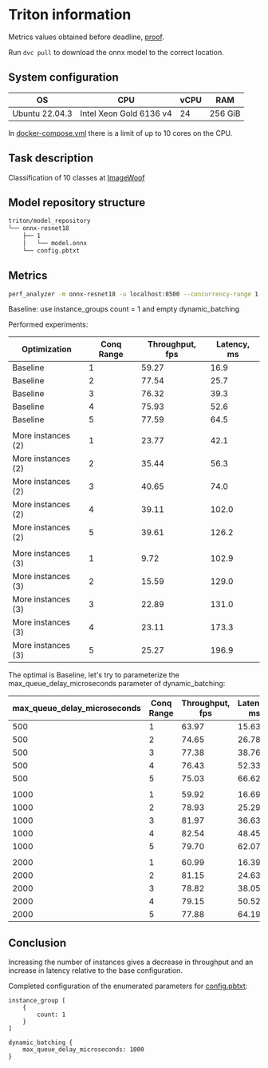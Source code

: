 # Triton information

Metrics values obtained before deadline, [proof](./images/proof.png).

Run `dvc pull` to download the onnx model to the correct location.

## System configuration

| OS           | CPU                                     | vCPU | RAM    |
| ------------ | --------------------------------------- | ---- | ------ |
| Ubuntu 22.04.3 | Intel Xeon Gold 6136 v4 | 24    | 256 GiB |

In [docker-compose.yml](./triton/docker-compose.yml) there is a limit of up to 10 cores on the CPU.

## Task description

Classification of 10 classes at [ImageWoof](https://github.com/fastai/imagenette#imagewoof)

## Model repository structure

```bash
triton/model_repository
└── onnx-resnet18
    ├── 1
    │   └── model.onnx
    └── config.pbtxt
```

## Metrics

```bash
perf_analyzer -m onnx-resnet18 -u localhost:8500 --concurrency-range 1:5 --shape IMAGES:1,3,224,224
```

Baseline: use instance_groups count = 1 and empty dynamic_batching

Performed experiments:

| Optimization       | Conq Range | **Throughput, fps** | **Latency, ms** |
|--------------------|------------|---------------------|-----------------|
| Baseline           | $1$        | $59.27$             | $16.9$          |
| Baseline           | $2$        | $77.54$             | $25.7$          |
| Baseline           | $3$        | $76.32$             | $39.3$          |
| Baseline           | $4$        | $75.93$             | $52.6$          |
| Baseline           | $5$        | $77.59$             | $64.5$          |
|                    |            |                     |                 |
| More instances (2) | $1$        | $23.77$             | $42.1$          |
| More instances (2) | $2$        | $35.44$             | $56.3$          |
| More instances (2) | $3$        | $40.65$             | $74.0$          |
| More instances (2) | $4$        | $39.11$             | $102.0$         |
| More instances (2) | $5$        | $39.61$             | $126.2$         |
|                    |            |                     |                 |
| More instances (3) | $1$        | $9.72$              | $102.9$         |
| More instances (3) | $2$        | $15.59$             | $129.0$         |
| More instances (3) | $3$        | $22.89$             | $131.0$         |
| More instances (3) | $4$        | $23.11$             | $173.3$         |
| More instances (3) | $5$        | $25.27$             | $196.9$         |

The optimal is Baseline, let's try to parameterize the max_queue_delay_microseconds parameter of dynamic_batching:

| max_queue_delay_microseconds | Conq Range | **Throughput, fps** | **Latency, ms** |
|--------------------|------------|---------------------|-----------------|
| 500           | $1$        | $63.97$             | $15.63$          |
| 500           | $2$        | $74.65$             | $26.78$          |
| 500           | $3$        | $77.38$             | $38.76$          |
| 500           | $4$        | $76.43$             | $52.33$          |
| 500           | $5$        | $75.03$             | $66.62$          |
|                    |            |                     |                 |
| 1000          | $1$        | $59.92$             | $16.69$           |
| 1000          | $2$        | $78.93$             | $25.29$           |
| 1000          | $3$        | $81.97$             | $36.63$           |
| 1000          | $4$        | $82.54$             | $48.45$           |
| 1000          | $5$        | $79.70$             | $62.07$           |
|                    |            |                     |                 |
| 2000          | $1$        | $60.99$             | $16.39$           |
| 2000          | $2$        | $81.15$             | $24.63$           |
| 2000          | $3$        | $78.82$             | $38.05$           |
| 2000          | $4$        | $79.15$             | $50.52$           |
| 2000          | $5$        | $77.88$             | $64.19$           |

## Conclusion

Increasing the number of instances gives a decrease in throughput and an increase in latency relative to the base configuration.

Completed configuration of the enumerated parameters for [config.pbtxt](./triton/model_repository/onnx-resnet18/config.pbtxt):

```
instance_group [
    {
        count: 1
    }
]

dynamic_batching {
    max_queue_delay_microseconds: 1000
}
```
